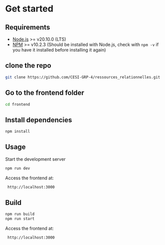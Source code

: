 # Get started

## Requirements

- [Node.js](https://nodejs.org/en/) >= v20.10.0 (LTS)
- [NPM](https://www.npmjs.com/) >= v10.2.3 (Should be installed with Node.js, check with `npm -v` if you have it installed before installing it again) 

## clone the repo

```bash
git clone https://github.com/CESI-GRP-4/ressources_relationnelles.git
```

## Go to the frontend folder

```bash
cd frontend
```

## Install dependencies

```bash
npm install
```

## Usage

Start the development server
```bash
npm run dev
```
Access the frontend at:
```bash
 http://localhost:3000
```
## Build

```bash
npm run build
npm run start
```
Access the frontend at:
```bash
 http://localhost:3000
```
